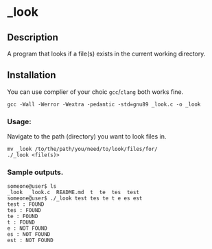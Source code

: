# _look

## Description
A program that looks if a file(s) exists in the current working directory.

## Installation
You can use complier of your choic `gcc`/`clang` both works fine.

```
gcc -Wall -Werror -Wextra -pedantic -std=gnu89 _look.c -o _look
```
### Usage:
Navigate to the path (directory) you want to look files in.
```
mv _look /to/the/path/you/need/to/look/files/for/
./_look <file(s)>
```
### Sample outputs.
```
someone@user$ ls
_look  _look.c  README.md  t  te  tes  test
someone@user$ ./_look test tes te t e es est
test : FOUND
tes : FOUND
te : FOUND
t : FOUND
e : NOT FOUND
es : NOT FOUND
est : NOT FOUND
```
